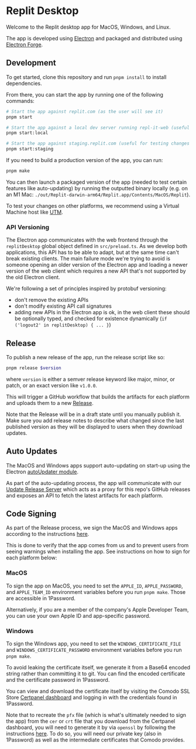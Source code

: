 # Replit Desktop

Welcome to the Replit desktop app for MacOS, Windows, and Linux.

The app is developed using [Electron](https://www.electronjs.org/) and packaged and distributed using [Electron Forge](https://www.electronforge.io/).

## Development

To get started, clone this repository and run `pnpm install` to install dependencies.

From there, you can start the app by running one of the following commands:

```bash
# Start the app against replit.com (as the user will see it)
pnpm start

# Start the app against a local dev server running repl-it-web (useful for testing local web changes that may affect the app)
pnpm start:local

# Start the app against staging.replit.com (useful for testing changes that may affect the app on staging)
pnpm start:staging
```

If you need to build a production version of the app, you can run:

```bash
pnpm make
```

You can then launch a packaged version of the app (needed to test certain features like auto-updating) by running the outputted binary locally (e.g. on an M1 Mac: `./out/Replit-darwin-arm64/Replit.app/Contents/MacOS/Replit`).

To test your changes on other platforms, we recommend using a Virtual Machine host like [UTM](https://mac.getutm.app).

### API Versioning

The Electron app communicates with the web frontend through the `replitDesktop` global object defined in `src/preload.ts`. As we develop both applications, this API has to be able to adapt, but at the same time can't break existing clients. The main failure mode we're trying to avoid is someone opening an older version of the Electron app and loading a newer version of the web client which requires a new API that's not supported by the old Electron client.

We're following a set of principles inspired by protobuf versioning:
- don't remove the existing APIs
- don't modify existing API call signatures
- adding new APIs in the Electron app is ok, in the web client these should be optionally typed, and checked for existence dynamically (`if ('logout2' in replitDesktop) { ... }`)

## Release

To publish a new release of the app, run the release script like so:

```bash
pnpm release $version
```

where `version` is either a semver release keyword like major, minor, or patch, or an exact version like `v1.0.0`.

This will trigger a GitHub workflow that builds the artifacts for each platform and uploads them to a new [Release](https://github.com/replit/desktop/releases).

Note that the Release will be in a draft state until you manually publish it. Make sure you add release notes to describe what changed since the last published version as they will be displayed to users when they download updates.

## Auto Updates

The MacOS and Windows apps support auto-updating on start-up using the Electron [autoUpdater module](https://www.electronjs.org/docs/latest/api/auto-updater).

As part of the auto-updating process, the app will communicate with our [Update Release Server](https://github.com/replit/desktop-releases/) which acts as a proxy for this repo's GitHub releases and exposes an API to fetch the latest artifacts for each platform.

## Code Signing

As part of the Release process, we sign the MacOS and Windows apps according to the instructions [here](https://www.electronforge.io/guides/code-signing).

This is done to verify that the app comes from us and to prevent users from seeing warnings when installing the app. See instructions on how to sign for each platform below:

### MacOS

To sign the app on MacOS, you need to set the `APPLE_ID`, `APPLE_PASSWORD`, and `APPLE_TEAM_ID` environment variables before you run `pnpm make`. Those are accessible in 1Password.

Alternatively, if you are a member of the company's Apple Developer Team, you can use your own Apple ID and app-specific password.

### Windows

To sign the Windows app, you need to set the `WINDOWS_CERTIFICATE_FILE` and `WINDOWS_CERTIFICATE_PASSWORD` environment variables before you run `pnpm make`.

To avoid leaking the certificate itself, we generate it from a Base64 encoded string rather than committing it to git.
You can find the encoded certificate and the certificate password in 1Password.

You can view and download the certificate itself by visiting the Comodo SSL Store [Certpanel dashboard](https://certpanel.com/comodo/) and logging in with the credentials found in 1Password.

Note that to recreate the `pfx` file (which is what's ultimately needed to sign the app) from the `cer` or `crt` file that you download from the Certpanel dashboard, you will need to generate it by via `openssl` by following the instructions [here](https://help.comodosslstore.com/support/solutions/articles/22000265839-windows-converting-code-signing-to-pfx). To do so, you will need our private key (also in 1Password) as well as the intermediate certificates that Comodo provides.

